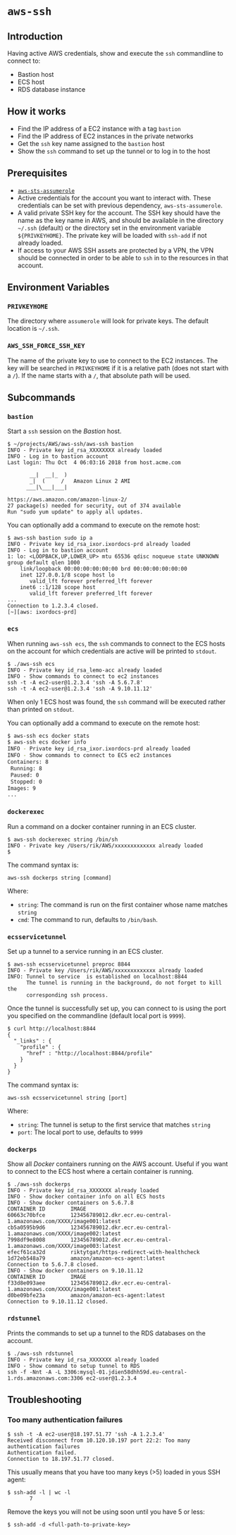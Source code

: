 # `aws-ssh`

## Introduction

Having active AWS credentials, show and execute the `ssh` commandline to connect
to:

* Bastion host
* ECS host
* RDS database instance

## How it works

* Find the IP address of a EC2 instance with a tag `bastion`
* Find the IP address of EC2 instances in the private networks
* Get the `ssh` key name assigned to the `bastion` host
* Show the `ssh` command to set up the tunnel or to log in to the
  host
  
## Prerequisites

* [`aws-sts-assumerole`](https://github.com/rik2803/aws-sts-assumerole)
* Active credentials for the account you want to interact with. These
  credentials can be set with previous dependency, `aws-sts-assumerole`.
* A valid private SSH key for the account. The SSH key should have the
  name as the key name in AWS, and should be available in the directory
  `~/.ssh` (default) or the directory set in the environment variable
  `${PRIVKEYHOME}`. The private key will be loaded with `ssh-add` if not
  already loaded.
* If access to your AWS SSH assets are protected by a VPN, the VPN should
  be connected in order to be able to `ssh` in to the resources in that
  account.
  
## Environment Variables

### `PRIVKEYHOME`

The directory where `assumerole` will look for private keys. The default location
is `~/.ssh`.

### `AWS_SSH_FORCE_SSH_KEY`

The name of the private key to use to connect to the EC2 instances. The key will
be searched in `PRIVKEYHOME` if it is a relative path (does not start with a `/`).
If the name starts with a `/`, that absolute path will be used.

## Subcommands

### `bastion`

Start a `ssh` session on the _Bastion_ host.

```
$ ~/projects/AWS/aws-ssh/aws-ssh bastion
INFO - Private key id_rsa_XXXXXXXX already loaded
INFO - Log in to bastion account
Last login: Thu Oct  4 06:03:16 2018 from host.acme.com

       __|  __|_  )
       _|  (     /   Amazon Linux 2 AMI
      ___|\___|___|

https://aws.amazon.com/amazon-linux-2/
27 package(s) needed for security, out of 374 available
Run "sudo yum update" to apply all updates.
```

You can optionally add a command to execute on the remote host:

```
$ aws-ssh bastion sudo ip a
INFO - Private key id_rsa_ixor.ixordocs-prd already loaded
INFO - Log in to bastion account
1: lo: <LOOPBACK,UP,LOWER_UP> mtu 65536 qdisc noqueue state UNKNOWN group default qlen 1000
    link/loopback 00:00:00:00:00:00 brd 00:00:00:00:00:00
    inet 127.0.0.1/8 scope host lo
       valid_lft forever preferred_lft forever
    inet6 ::1/128 scope host
       valid_lft forever preferred_lft forever
...
Connection to 1.2.3.4 closed.
[~][aws: ixordocs-prd]
```

### `ecs`

When running `aws-ssh ecs`, the `ssh` commands to connect to the ECS hosts
on the account for which credentials are active will be printed to `stdout`.

```
$ ./aws-ssh ecs
INFO - Private key id_rsa_lemo-acc already loaded
INFO - Show commands to connect to ec2 instances
ssh -t -A ec2-user@1.2.3.4 'ssh -A 5.6.7.8'
ssh -t -A ec2-user@1.2.3.4 'ssh -A 9.10.11.12'
```

When only 1 ECS host was found, the `ssh` command will be executed rather than
printed on `stdout`.

You can optionally add a command to execute on the remote host:

```bash
$ aws-ssh ecs docker stats
$ aws-ssh ecs docker info
INFO - Private key id_rsa_ixor.ixordocs-prd already loaded
INFO - Show commands to connect to ECS ec2 instances
Containers: 8
 Running: 8
 Paused: 0
 Stopped: 0
Images: 9
...
```


### `dockerexec`

Run a command on a docker container running in an ECS cluster.

```
$ aws-ssh dockerexec string /bin/sh
INFO - Private key /Users/rik/AWS/xxxxxxxxxxxxx already loaded
$
```

The command syntax is:

```aws-ssh dockerps string [command]```

Where:

* `string`: The command is run on the first container whose name matches `string`
* `cmd`: The command to run, defaults to `/bin/bash`.

### `ecsservicetunnel`

Set up a tunnel to a service running in an ECS cluster.

```
$ aws-ssh ecsservicetunnel preproc 8844
INFO - Private key /Users/rik/AWS/xxxxxxxxxxxxx already loaded
INFO: Tunnel to service  is established on localhost:8844
      The tunnel is running in the background, do not forget to kill the
      corresponding ssh process.
```

Once the tunnel is successfully set up, you can connect to is using the port you specified
on the commandline (default local port is `9999`).

```
$ curl http://localhost:8844
{
  "_links" : {
    "profile" : {
      "href" : "http://localhost:8844/profile"
    }
  }
}
```

The command syntax is:

```aws-ssh ecsservicetunnel string [port]```

Where:

* `string`: The tunnel is setup to the first service that matches `string`
* `port`: The local port to use, defaults to `9999`

### `dockerps`

Show all _Docker_ containers running on the AWS account. Useful if you want to connect
to the ECS host where a certain container is running.

```
$ ./aws-ssh dockerps
INFO - Private key id_rsa_XXXXXXX already loaded
INFO - Show docker container info on all ECS hosts
INFO - Show docker containers on 5.6.7.8
CONTAINER ID        IMAGE
60663c70bfce        123456789012.dkr.ecr.eu-central-1.amazonaws.com/XXXX/image001:latest
cb5a0595b9d6        123456789012.dkr.ecr.eu-central-1.amazonaws.com/XXXX/image002:latest
7998df9e8008        123456789012.dkr.ecr.eu-central-1.amazonaws.com/XXXX/image003:latest
efecf61ca32d        riktytgat/https-redirect-with-healthcheck
1d72eb548a79        amazon/amazon-ecs-agent:latest
Connection to 5.6.7.8 closed.
INFO - Show docker containers on 9.10.11.12
CONTAINER ID        IMAGE
f33d8e093aee        123456789012.dkr.ecr.eu-central-1.amazonaws.com/XXXX/image001:latest
d0be09bfe23a        amazon/amazon-ecs-agent:latest
Connection to 9.10.11.12 closed.
```

### `rdstunnel`

Prints the commands to set up a tunnel to the RDS databases on the account.

```
$ ./aws-ssh rdstunnel
INFO - Private key id_rsa_XXXXXXX already loaded
INFO - Show command to setup tunnel to RDS
ssh -f -Nnt -A -L 3306:mysql-01.jdien58dhh59d.eu-central-1.rds.amazonaws.com:3306 ec2-user@1.2.3.4
```


## Troubleshooting

### Too many authentication failures

```
$ ssh -t -A ec2-user@18.197.51.77 'ssh -A 1.2.3.4'
Received disconnect from 10.120.10.197 port 22:2: Too many authentication failures
Authentication failed.
Connection to 18.197.51.77 closed.
```

This usually means that you have too many keys (>5) loaded in yous SSH agent:

```
$ ssh-add -l | wc -l
       7
```

Remove the keys you will not be using soon until you have 5 or less:

```
$ ssh-add -d <full-path-to-private-key>
```
